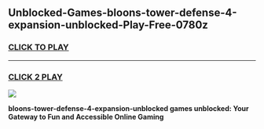 
## Unblocked-Games-bloons-tower-defense-4-expansion-unblocked-Play-Free-0780z
<h3>
<a href="https://premium76.site?title=bloons-tower-defense-4-expansion-unblocked&ref=10A">CLICK TO PLAY</a></h3>
<hr>

<h3>
<a href="https://premium76.site?title=bloons-tower-defense-4-expansion-unblocked&ref=10A">CLICK 2 PLAY</a>
  
</h3>

<a href="https://premium76.site?title=bloons-tower-defense-4-expansion-unblocked&ref=10A"><img src="https://clearcache.store/games.png"></a>


**bloons-tower-defense-4-expansion-unblocked games unblocked: Your Gateway to Fun and Accessible Online Gaming**
